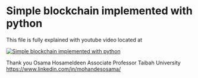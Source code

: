 # Simple blockchain implemented with python
This file is fully explained with youtube video located at 

[![Simple blockchain implemented with python](https://img.youtube.com/vi/IyyxpkEM9Lk/0.jpg)](https://www.youtube.com/watch?v=IyyxpkEM9Lk)

Thank you
Osama Hosameldeen
Associate Professor
Taibah University
https://www.linkedin.com/in/mohandesosama/
